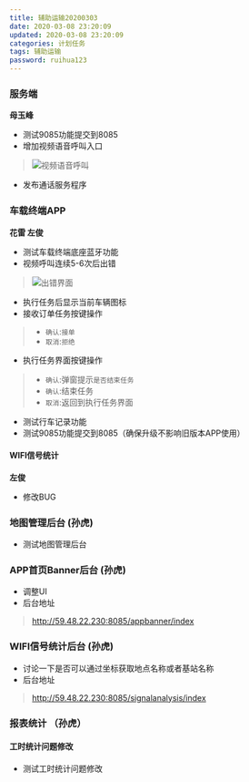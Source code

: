 ```yaml
---
title: 辅助运输20200303
date: 2020-03-08 23:20:09
updated: 2020-03-08 23:20:09
categories: 计划任务
tags: 辅助运输
password: ruihua123
---
```


### 服务端
**母玉峰**
* 测试9085功能提交到8085
* 增加视频语音呼叫入口
> ![视频语音呼叫](视频语音呼叫.jpg)
* 发布通话服务程序

### 车载终端APP
**花雷 左俊**

* 测试车载终端底座蓝牙功能
* 视频呼叫连续5-6次后出错
> ![出错界面](141583115345_.pic_hd.jpg)

* 执行任务后显示当前车辆图标
* 接收订单任务按键操作
> * `确认`:`接单` 
> * `取消`:`拒绝`
* 执行任务界面按键操作
> * `确认`:弹窗提示`是否结束任务`
> * `确认`:结束任务
> * `取消`:返回到执行任务界面

* 测试行车记录功能
* 测试9085功能提交到8085（确保升级不影响旧版本APP使用）

#### WIFI信号统计
**左俊**
* 修改BUG

### 地图管理后台 (孙虎)
* 测试地图管理后台

### APP首页Banner后台 (孙虎)
* 调整UI
* 后台地址
> http://59.48.22.230:8085/appbanner/index

### WIFI信号统计后台 (孙虎)
* 讨论一下是否可以通过坐标获取地点名称或者基站名称
* 后台地址
> http://59.48.22.230:8085/signalanalysis/index

### 报表统计 （孙虎）
#### 工时统计问题修改
* 测试工时统计问题修改
